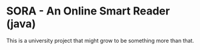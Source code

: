 # SORA - An Online Smart Reader (java)

This is a university project that might grow to be something more than that.
